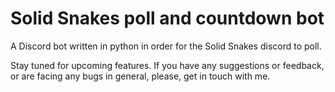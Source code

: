 # Solid Snakes poll and countdown bot

A Discord bot written in python in order for the Solid Snakes discord to poll.

Stay tuned for upcoming features. If you have any suggestions or feedback, or are facing any bugs in general, please, get in touch with me.
